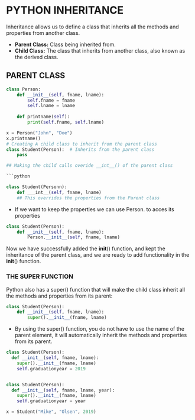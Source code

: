 # PYTHON INHERITANCE

Inheritance allows us to define a class that inherits all the methods and properties from another class.

- **Parent Class:** Class being inherited from.
- **Child Class:** The class that inherits from another class, also known as the derived class.

## PARENT CLASS

```python
class Person:
    def __init__(self, fname, lname):
        self.fname = fname
        self.lname = lname
  
    def printname(self):
        print(self.fname, self.lname)

x = Person("John", "Doe")
x.printname()
# Creating A child class to inherit from the parent class
class Student(Person):  # Inherits from the parent class
    pass

## Making the child calls overide __int__() of the parent class

```python

class Student(Personn):
    def ___int__(self, fname, lname)
    ## This overrides the properties from the Parent class
```

- If we want to keep the properties we can use Person. to acces its 
properties

```python
class Student(Person):
    def __init__(self, fname, lname):
        Person.__init__(self, fname, lname)
```

Now we have successfully added the __init__() function, and kept the inheritance of the parent class, and we are ready to add functionality in the __init__() function.

### THE SUPER FUNCTION

Python also has a super() function that will make the child class inherit all the methods and properties from its parent:

```python
class Student(Person):
    def __init__(self, fname, lname):
        super().__init__(fname, lname)
```

- By using the super() function, you do not have to use the name of the parent element, it will automatically inherit the methods and properties from its parent.

```python
class Student(Person):
  def __init__(self, fname, lname):
    super().__init__(fname, lname)
    self.graduationyear = 2019


class Student(Person):
  def __init__(self, fname, lname, year):
    super().__init__(fname, lname)
    self.graduationyear = year

x = Student("Mike", "Olsen", 2019)





